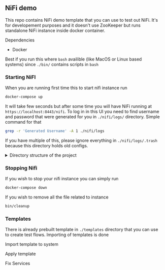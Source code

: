 ## NiFi demo

This repo contains NiFi demo template that you can use to test out NiFi. It's for developement purposes and it doesn't use ZooKeeper but runs standalone NiFi instance inside docker container. 

Dependencies 
- Docker

Best if you run this where `bash` availible (like MacOS or Linux based systems) since `./bin/` contains scripts in `bash` 


### Starting NiFI

When you are running first time this to start nifi instance run 

```bash 
docker-compose up
```

It will take few seconds but after some time you will have NiFi running at `https://localhost:8443/nifi`. To log in in this UI you need to find username and password that were generated for you in `./nifi/logs/` directory. Simple command for that 

```bash 
grep -r 'Generated Username' -A 1 ./nifi/logs
```

If you have multiple of this, please ignore everything in `./nifi/logs/.trash` because this directory holds old configs.

<details>
  <summary>Directory structure of the project</summary>

  Structure 
    - `nifi` contains all the nifi related things
      - `database_repository` is internal nifi directory that holds settings from your nifi setup
      - `flowfile_repository` is internal nifi directory that holds flow files 
      - `keystore` is directory that holds keystore which we use to store certificates 
        - `KeyStore.jks` has password `test123` and holds certificate to 
          - domain 1 
          - domain 2 
      - `logs` holds logs of nifi app that is running inside container 
      - `.trash` backup of old configurations
    - `templates` Templates used 
    - `data` Output processed by NiFi 
</details>


### Stopping Nifi 

If you wish to stop your nifi instance you can simply run 
```bash 
docker-compose down
```

If you wish to remove all the file related to instance 

```bash 
bin/cleanup
```

### Templates 
There is already prebuilt template in `./templates` directory that you can use to create test flows. Importing of templates is done 

Import template to system 

Apply template 

Fix Services 

